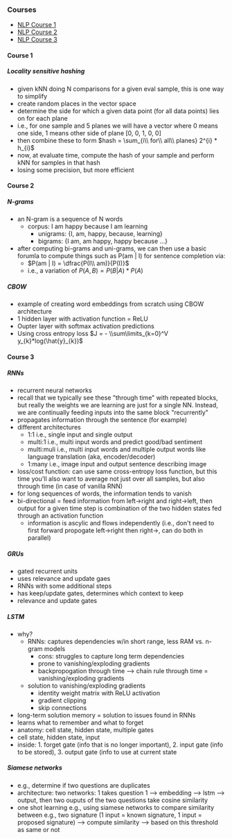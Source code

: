 ### Courses 
* [NLP Course 1](https://www.coursera.org/learn/classification-vector-spaces-in-nlp/home/week/4)
* [NLP Course 2](https://www.coursera.org/learn/probabilistic-models-in-nlp/lecture/i8pZr/n-grams-and-probabilities)
* [NLP Course 3](https://www.coursera.org/learn/sequence-models-in-nlp/lecture/SgnFd/recurrent-neural-networks)

#### Course 1
##### Locality sensitive hashing
* given kNN doing N comparisons for a given eval sample, this is one way to simplify
* create random places in the vector space
* determine the side for which a given data point (for all data points) lies on for each plane
* i.e., for one sample and 5 planes we will have a vector where 0 means one side, 1 means other side of plane [0, 0, 1, 0, 0]
* then combine these to form $hash = \sum_{i\\ for\\ all\\ planes} 2^{i} * h_{i}$
* now, at evaluate time, compute the hash of your sample and perform kNN for samples in that hash
* losing some precision, but more efficient

#### Course 2
##### N-grams
* an N-gram is a sequence of N words
  * corpus: I am happy because I am learning
    * unigrams: {I, am, happy, because, learning}
    * bigrams: {I am, am happy, happy because ...}
* after computing bi-grams and uni-grams, we can then use a basic forumla to compute things such as P(am | I) for sentence completion via:
  * $P(am | I) = \dfrac{P(I\\ am)}{P(I)}$
  * i.e., a variation of $P(A,B) = P(B|A)*P(A)$

##### CBOW
* example of creating word embeddings from scratch using CBOW architecture
* 1 hidden layer with activation function = ReLU
* Oupter layer with softmax activation predictions
* Using cross entropy loss $J = - \\sum\limits_{k=0}^V y_{k}*log(\hat{y}_{k})$

#### Course 3
##### RNNs
* recurrent neural networks
* recall that we typically see these "through time" with repeated blocks, but really the weights we are learning are just for a single NN. Instead, we are continually feeding inputs into the same block "recurrently"
* propagates information through the sentence (for example)
* different architectures
  * 1:1 i.e., single input and single output
  * multi:1 i.e., multi input words and predict good/bad sentiment
  * multi:muli i.e., multi input words and multiple output words like language translation (aka, encoder/decoder)
  * 1:many i.e., image input and output sentence describing image
* loss/cost function: can use same cross-entropy loss function, but this time you'll also want to average not just over all samples, but also through time (in case of vanilla RNN)
* for long sequences of words, the information tends to vanish
* bi-directional = feed information from left->right and right->left, then output for a given time step is combination of the two hidden states fed through an activation function
  * information is ascylic and flows independently (i.e., don't need to first forward propogate left->right then right->, can do both in parallel)

##### GRUs
* gated recurrent units
* uses relevance and update gaes
* RNNs with some additional steps
* has keep/update gates, determines which context to keep
* relevance and update gates

##### LSTM
* why?
  * RNNs: captures dependencies w/in short range, less RAM vs. n-gram models
    * cons: struggles to capture long term dependencies
    * prone to vanishing/exploding gradients
    * backpropogation through time --> chain rule through time = vanishing/exploding gradients
  * solution to vanishing/exploding gradients
    * identity weight matrix with ReLU activation
    * gradient clipping
    * skip connections
* long-term solution memory = solution to issues found in RNNs
* learns what to remember and what to forget
* anatomy: cell state, hidden state, multiple gates
* cell state, hidden state, input
* inside: 1. forget gate (info that is no longer important), 2. input gate (info to be stored), 3. output gate (info to use at current state

##### Siamese networks
* e.g., determine if two questions are duplicates
* architecture: two networks: 1 takes question 1 --> embedding --> lstm --> output, then two ouputs of the two questions take cosine similarity
* one shot learning e.g., using siamese networks to compare similarity between e.g., two signature (1 input = known signature, 1 input = proposed signature) --> compute similarity --> based on this threshold as same or not
